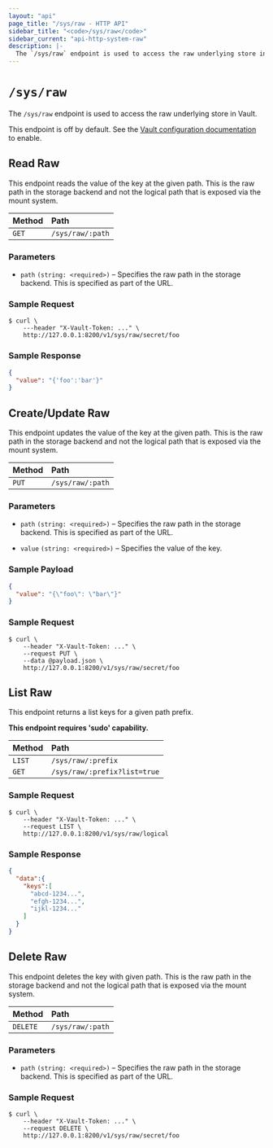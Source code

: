 ```yaml
---
layout: "api"
page_title: "/sys/raw - HTTP API"
sidebar_title: "<code>/sys/raw</code>"
sidebar_current: "api-http-system-raw"
description: |-
  The `/sys/raw` endpoint is used to access the raw underlying store in Vault.
---
```


# `/sys/raw`

The `/sys/raw` endpoint is used to access the raw underlying store in Vault.

This endpoint is off by default.  See the 
[Vault configuration documentation](/docs/configuration/index.html) to
enable.

## Read Raw

This endpoint reads the value of the key at the given path. This is the raw path
in the storage backend and not the logical path that is exposed via the mount
system.

| Method   | Path                         |
| :--------------------------- | :--------------------- |
| `GET`    | `/sys/raw/:path`             |

### Parameters

- `path` `(string: <required>)` – Specifies the raw path in the storage backend.
  This is specified as part of the URL.

### Sample Request

```
$ curl \
    ---header "X-Vault-Token: ..." \
    http://127.0.0.1:8200/v1/sys/raw/secret/foo
```

### Sample Response

```json
{
  "value": "{'foo':'bar'}"
}
```

## Create/Update Raw

This endpoint updates the value of the key at the given path. This is the raw
path in the storage backend and not the logical path that is exposed via the
mount system.

| Method   | Path                         |
| :--------------------------- | :--------------------- |
| `PUT`    | `/sys/raw/:path`             |

### Parameters

- `path` `(string: <required>)` – Specifies the raw path in the storage backend.
  This is specified as part of the URL.

- `value` `(string: <required>)` – Specifies the value of the key.

### Sample Payload

```json
{
  "value": "{\"foo\": \"bar\"}"
}
```

### Sample Request

```
$ curl \
    --header "X-Vault-Token: ..." \
    --request PUT \
    --data @payload.json \
    http://127.0.0.1:8200/v1/sys/raw/secret/foo
```

## List Raw

This endpoint returns a list keys for a given path prefix.

**This endpoint requires 'sudo' capability.**

| Method   | Path                         |
| :--------------------------- | :--------------------- |
| `LIST`   | `/sys/raw/:prefix` |
| `GET`   | `/sys/raw/:prefix?list=true` |


### Sample Request

```
$ curl \
    --header "X-Vault-Token: ..." \
    --request LIST \
    http://127.0.0.1:8200/v1/sys/raw/logical
```

### Sample Response

```json
{
  "data":{
    "keys":[
      "abcd-1234...",
      "efgh-1234...",
      "ijkl-1234..."
    ]
  }
}
```

## Delete Raw

This endpoint deletes the key with given path. This is the raw path in the
storage backend and not the logical path that is exposed via the mount system.

| Method   | Path                         |
| :--------------------------- | :--------------------- |
| `DELETE` | `/sys/raw/:path`             |

### Parameters

- `path` `(string: <required>)` – Specifies the raw path in the storage backend.
  This is specified as part of the URL.

### Sample Request

```
$ curl \
    --header "X-Vault-Token: ..." \
    --request DELETE \
    http://127.0.0.1:8200/v1/sys/raw/secret/foo
```
